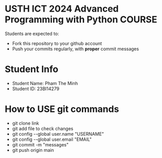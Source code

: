 USTH ICT 2024 Advanced Programming with Python COURSE
=====================================================

Students are expected to:
* Fork this repository to your github account
* Push your commits regularly, with **proper** commit messages


Student Info
=========================

* Student Name: Pham The Minh 
* Student ID: 23BI14279

How to USE git commands
========================
* git clone link 
* git add file to check changes
* git config --global user.name "USERNAME"
* git config --global user.email "EMAIL"
* git commit -m "messages"
* git push origin main